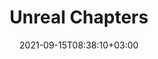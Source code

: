 ---
title: "Unreal Chapters"
description: ""
date: 2021-09-15T08:38:10+03:00
lastmod: 2021-09-15T08:38:10+03:00
draft: false
images: []
---